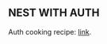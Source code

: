 ## NEST WITH AUTH

Auth cooking recipe: [link](https://wanago.io/2020/05/25/api-nestjs-authenticating-users-bcrypt-passport-jwt-cookies/).

